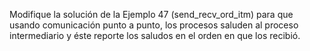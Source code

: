 Modifique la solución de la Ejemplo 47 (send_recv_ord_itm) para que usando comunicación punto a punto, los procesos saluden al proceso intermediario y éste reporte los saludos en el orden en que los recibió.